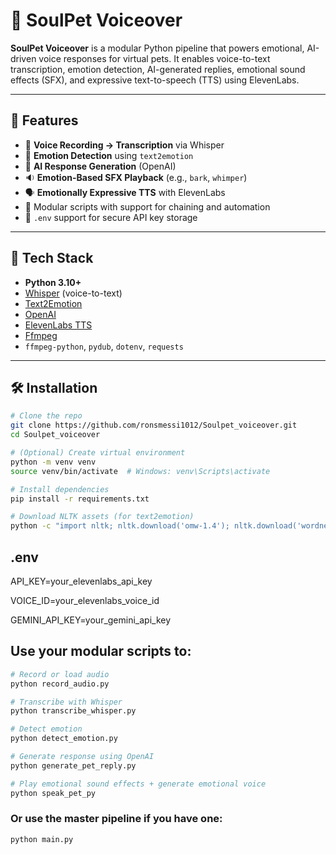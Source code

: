 # 🐾 SoulPet Voiceover

**SoulPet Voiceover** is a modular Python pipeline that powers emotional, AI-driven voice responses for virtual pets. It enables voice-to-text transcription, emotion detection, AI-generated replies, emotional sound effects (SFX), and expressive text-to-speech (TTS) using ElevenLabs.

---

## 🚀 Features

- 🎤 **Voice Recording → Transcription** via Whisper
- 🧠 **Emotion Detection** using `text2emotion`
- 💬 **AI Response Generation** (OpenAI)
- 🔉 **Emotion-Based SFX Playback** (e.g., `bark`, `whimper`)
- 🗣️ **Emotionally Expressive TTS** with ElevenLabs
- 📁 Modular scripts with support for chaining and automation
- 🧪 `.env` support for secure API key storage

---

## 🧱 Tech Stack

- **Python 3.10+**
- [Whisper](https://github.com/openai/whisper) (voice-to-text)
- [Text2Emotion](https://github.com/oo92/text2emotion)
- [OpenAI](https://platform.openai.com/)
- [ElevenLabs TTS](https://www.elevenlabs.io/)
- [Ffmpeg]([https://www.elevenlabs.io/](https://ffmpeg.org/download.html#build-windows))
- `ffmpeg-python`, `pydub`, `dotenv`, `requests`

---

## 🛠️ Installation

```bash
# Clone the repo
git clone https://github.com/ronsmessi1012/Soulpet_voiceover.git
cd Soulpet_voiceover

# (Optional) Create virtual environment
python -m venv venv
source venv/bin/activate  # Windows: venv\Scripts\activate

# Install dependencies
pip install -r requirements.txt

# Download NLTK assets (for text2emotion)
python -c "import nltk; nltk.download('omw-1.4'); nltk.download('wordnet'); nltk.download('averaged_perceptron_tagger')"
```

## .env

API_KEY=your_elevenlabs_api_key

VOICE_ID=your_elevenlabs_voice_id

GEMINI_API_KEY=your_gemini_api_key

## Use your modular scripts to:

```bash
# Record or load audio
python record_audio.py

# Transcribe with Whisper
python transcribe_whisper.py

# Detect emotion
python detect_emotion.py

# Generate response using OpenAI
python generate_pet_reply.py

# Play emotional sound effects + generate emotional voice
python speak_pet_py
```
### Or use the master pipeline if you have one:

```bash
python main.py
```

